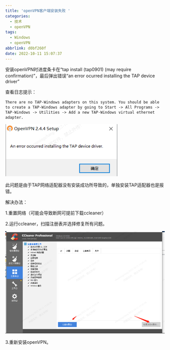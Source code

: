 ```yaml
---
title: 'openVPN客户端安装失败 '
categories:
  - 技术
  - openVPN
tags:
  - Windows
  - openVPN
abbrlink: d0bf260f
date: 2022-10-11 15:07:37
---
```


安装openVPN时进度条卡在“tap install (tap0901) (may require confirmation)”，最后弹出错误“an error ocurred installing the TAP device driver”

<!--more-->

查看日志提示：

```
There are no TAP-Windows adapters on this system. You should be able to create a TAP-Windows adapter by going to Start -> All Programs -> TAP-Windows -> Utilities -> Add a new TAP-Windows virtual ethernet adapter.
```

![](openVPN客户端安装失败/image-20221011151537341.png)

此问题是由于TAP网络适配器没有安装成功所导致的，单独安装TAP适配器也是报错。

解决办法：

1.重置网络（可能会导致断网可提前下载ccleaner）

2.运行ccleaner，扫描注册表并选择修复所有问题。

![](openVPN客户端安装失败/image-20221011151649393.png)

3.重新安装openVPN。
